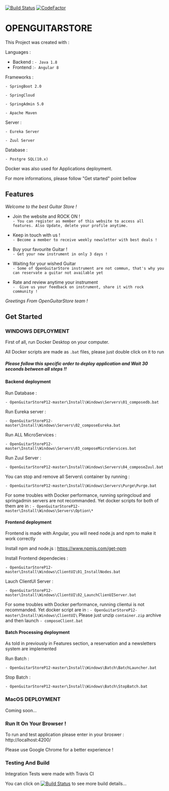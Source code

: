 [![Build Status](https://travis-ci.org/mahxwell/OpenGuitarStoreP12.svg?branch=master)](https://travis-ci.org/mahxwell/OpenGuitarStoreP12) [![CodeFactor](https://www.codefactor.io/repository/github/mahxwell/openguitarstorep12/badge)](https://www.codefactor.io/repository/github/mahxwell/openguitarstorep12)

# OPENGUITARSTORE

This Project was created with :

Languages : 
  - Backend : `- Java 1.8`
  - Frontend :`- Angular 8`
  

Frameworks :

`- SpringBoot 2.0`

`- SpringCloud`

`- SpringAdmin 5.0`

`- Apache Maven`

Server :

`- Eureka Server`

`- Zuul Server`

Database :

`- Postgre SQL(10.x)`


Docker was also used for Applications deployment.

For more informations, please follow "Get started" point bellow

## Features

_Welcome to the best Guitar Store !_

* Join the website and ROCK ON !  
`- You can register as member of this website to access all features. Also Update, delete your profile anytime.`

* Keep in touch with us !  
`- Become a member to receive weekly newsletter with best deals !`

* Buy your favourite Guitar !  
`- Get your new instrument in only 3 days !`

* Waiting for your wished Guitar  
`- Some of OpenGuitarStore instrument are not commun, that's why you can reservate a guitar not available yet`

* Rate and review anytime your instrument  
`-  Give us your feedback on instrument, share it with rock community !`

_Greetings From OpenGuitarStore team !_

## Get Started

### WINDOWS DEPLOYMENT

First of all, run Docker Desktop on your computer.

All Docker scripts are made as `.bat` files, please just double click on it to run

##### Please follow this specific order to deploy application and Wait 30 seconds between all steps !!

#### Backend deployment 

Run Database :

`- OpenGuitarStoreP12-master\Install\Windows\Servers\01_composedb.bat`

Run Eureka server :

`- OpenGuitarStoreP12-master\Install\Windows\Servers\02_composeEureka.bat`

Run ALL MicroServices :

`- OpenGuitarStoreP12-master\Install\Windows\Servers\03_composeMicroServices.bat`

Run Zuul Server : 

`- OpenGuitarStoreP12-master\Install\Windows\Servers\04_composeZuul.bat`

You can stop and remove all Servers\ container by running :

`- OpenGuitarStoreP12-master\Install\Windows\Servers\Purge\Purge.bat`

For some troubles with Docker performance, running springcloud and springadmin servers are not recommanded.
Yet docker scripts for both of them are in : `- OpenGuitarStoreP12-master\Install\Windows\Servers\Option\*`

#### Frontend deployment 

Frontend is made with Angular, you will need node.js and npm to make it work correctly

Install npm and node.js : https://www.npmjs.com/get-npm

Install Frontend dependecies : 

`- OpenGuitarStoreP12-master\Install\Windows\ClientUI\01_InstallNodes.bat`

Lauch ClientUI Server :

`- OpenGuitarStoreP12-master\Install\Windows\ClientUI\02_LaunchClienUIServer.bat`

For some troubles with Docker performance, running clientui is not recommanded.
Yet docker script are in : `- OpenGuitarStoreP12-master\Install\Windows\ClientUI\`
Please just unzip `container.zip` archive and then launch `- composeClient.bat`


#### Batch Processing deployment 

As told in previously in Features section, a reservation and a newsletters system are implemented 

Run Batch : 

`- OpenGuitarStoreP12-master\Install\Windows\Batch\BatchLauncher.bat`

Stop Batch : 

`- OpenGuitarStoreP12-master\Install\Windows\Batch\StopBatch.bat`

### MacOS DEPLOYMENT

Coming soon...

### Run It On Your Browser !

To run and test application please enter in your broswer : http://localhost:4200/

Please use Google Chrome for a better experience ! 

### Testing And Build

Integration Tests were made with Travis CI 

You can click on [![Build Status](https://travis-ci.org/mahxwell/OpenGuitarStoreP12.svg?branch=master)](https://travis-ci.org/mahxwell/OpenGuitarStoreP12)  to see more build details...
